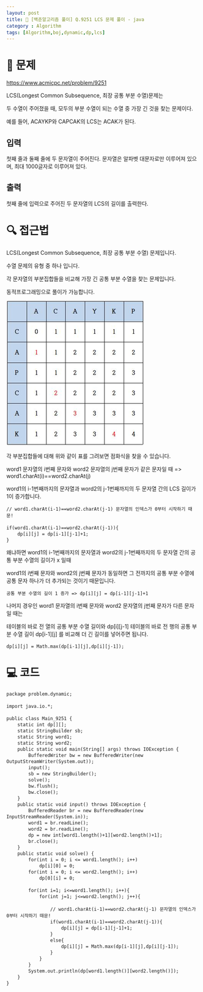 ```yaml
---
layout: post
title: 📖 [백준알고리즘 풀이] Q.9251 LCS 문제 풀이 - java
category : Algorithm
tags: [Algorithm,boj,dynamic,dp,lcs]
---
```

# 📖 문제
https://www.acmicpc.net/problem/9251

LCS(Longest Common Subsequence, 최장 공통 부분 수열)문제는

두 수열이 주어졌을 때, 모두의 부분 수열이 되는 수열 중 가장 긴 것을 찾는 문제이다.

예를 들어, ACAYKP와 CAPCAK의 LCS는 ACAK가 된다.

## 입력

첫째 줄과 둘째 줄에 두 문자열이 주어진다. 문자열은 알파벳 대문자로만 이루어져 있으며, 최대 1000글자로 이루어져 있다.

## 출력

첫째 줄에 입력으로 주어진 두 문자열의 LCS의 길이를 출력한다.

# 🔍 접근법
LCS(Longest Common Subsequence, 최장 공통 부분 수열) 문제입니다.

수열 문제의 유형 중 하나 입니다.

각 문자열의 부분집합들을 비교해 가장 긴 공통 부분 수열을 찾는 문제입니다.

동적프로그래밍으로 풀이가 가능합니다.

![table](/images/2021-2-16/table.JPG)

각 부분집합들에 대해 위와 같이 표를 그려보면 점화식을 찾을 수 있습니다.

word1 문자열의 i번째 문자와 word2 문자열의 j번째 문자가 같은 문자일 때
    => word1.charAt(i)==word2.charAt(j)

word1의 i-1번째까지의 문자열과 word2의 j-1번째까지의 두 문자열 간의 LCS 길이가 1이 증가합니다.

    // word1.charAt(i-1)==word2.charAt(j-1) 문자열의 인덱스가 0부터 시작하기 때문!
    
    if(word1.charAt(i-1)==word2.charAt(j-1)){
        dp[i][j] = dp[i-1][j-1]+1;
    }

왜냐하면 word1의 i-1번째까지의 문자열과 word2의 j-1번째까지의 두 문자열 간의 공통 부분 수열의 길이가 x 일때

word1의 i번째 문자와 word2의 j번째 문자가 동일하면 그 전까지의 공통 부분 수열에 공통 문자 하나가 더 추가되는 것이기 때문입니다.

    공통 부분 수열의 길이 1 증가 => dp[i][j] = dp[i-1][j-1]+1 

나머지 경우인 word1 문자열의 i번째 문자와 word2 문자열의 j번째 문자가 다른 문자일 때는

테이블의 바로 전 열의 공통 부분 수열 길이와 dp[i][j-1] 
테이블의 바로 전 행의 공통 부분 수열 길이   dp[i-1][j] 를 비교해 더 긴 길이를 넣어주면 됩니다.

    dp[i][j] = Math.max(dp[i-1][j],dp[i][j-1]);
               
# 💻 코드

```
package problem.dynamic;

import java.io.*;

public class Main_9251 {
    static int dp[][];
    static StringBuilder sb;
    static String word1;
    static String word2;
    public static void main(String[] args) throws IOException {
        BufferedWriter bw = new BufferedWriter(new OutputStreamWriter(System.out));
        input();
        sb = new StringBuilder();
        solve();
        bw.flush();
        bw.close();
    }
    public static void input() throws IOException {
        BufferedReader br = new BufferedReader(new InputStreamReader(System.in));
        word1 = br.readLine();
        word2 = br.readLine();
        dp = new int[word1.length()+1][word2.length()+1];
        br.close();
    }
    public static void solve() {
        for(int i = 0; i <= word1.length(); i++)
            dp[i][0] = 0;
        for(int i = 0; i <= word2.length(); i++)
            dp[0][i] = 0;

        for(int i=1; i<=word1.length(); i++){
            for(int j=1; j<=word2.length(); j++){

                // word1.charAt(i-1)==word2.charAt(j-1) 문자열의 인덱스가 0부터 시작하기 때문!
                if(word1.charAt(i-1)==word2.charAt(j-1)){
                    dp[i][j] = dp[i-1][j-1]+1;
                }
                else{
                    dp[i][j] = Math.max(dp[i-1][j],dp[i][j-1]);
                }
            }
        }
        System.out.println(dp[word1.length()][word2.length()]);
    }
}
```